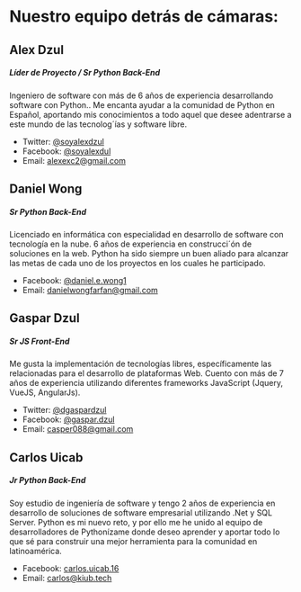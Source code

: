 # Nuestro equipo detrás de cámaras: 

## Alex Dzul
##### Líder de Proyecto / Sr Python Back-End

Ingeniero de software con más de 6 años de experiencia desarrollando software con Python.. 
Me encanta ayudar a la comunidad de Python en Español, aportando mis conocimientos a todo aquel que desee adentrarse a este mundo de las tecnolog´ías y software libre.

* Twitter: [@soyalexdzul](https://twitter.com/soyalexdzul)
* Facebook: [@soyalexdul](https://www.facebook.com/soyalexdzul)
* Email: [alexexc2@gmail.com](mailto:alexexc2@gmail.com)

## Daniel Wong
##### Sr Python Back-End

Licenciado en informática con especialidad en desarrollo de software con tecnología en la nube. 6 años de experiencia en construcci´ón de soluciones en la web. Python ha sido siempre un buen aliado para alcanzar las metas de cada uno de los proyectos en los cuales he participado. 

* Facebook: [@daniel.e.wong1](https://www.facebook.com/daniel.e.wong1)
* Email: [danielwongfarfan@gmail.com](mailto:danielwongfarfan@gmail.com)

## Gaspar Dzul
##### Sr JS Front-End

Me gusta la implementación de tecnologías libres, específicamente las relacionadas para el desarrollo de plataformas Web. Cuento con más de 7 años de experiencia utilizando diferentes frameworks JavaScript (Jquery, VueJS, AngularJs). 

* Twitter: [@dgaspardzul](https://twitter.com/dgaspardzul)
* Facebook: [@gaspar.dzul](https://www.facebook.com/gaspar.dzul)
* Email: [casper088@gmail.com](mailto:casper088@gmail.com)

## Carlos Uicab
##### Jr Python Back-End

Soy estudio de ingeniería de software y tengo 2 años de experiencia en desarrollo de soluciones de software empresarial utilizando .Net y SQL Server. 
Python es mi nuevo reto, y por ello me he unido al equipo de desarrolladores de Pythonízame donde deseo aprender y aportar todo lo que sé para construir una mejor herramienta para la comunidad en latinoamérica.

* Facebook: [carlos.uicab.16](https://www.facebook.com/carlos.uicab.16)
* Email: [carlos@kiub.tech](mailto:carlos@kiub.tech)
 